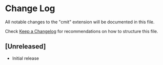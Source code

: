 # Change Log

All notable changes to the "cmit" extension will be documented in this file.

Check [Keep a Changelog](http://keepachangelog.com/) for recommendations on how to structure this file.

## [Unreleased]

- Initial release